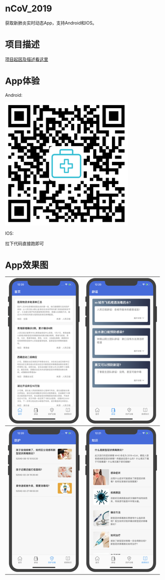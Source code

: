 # nCoV_2019

获取新肺炎实时动态App，支持Android和IOS。

# 项目描述

[项目起因及描述看这里](https://juejin.im/post/5e2c6a6e51882526b757cf2e)

# App体验
Android:

![download.png](assets/git/download.png)

IOS:

拉下代码直接跑即可

# App效果图
|![home.png](assets/git/home.png)| ![rumor.png](assets/git/rumor.png) |
| --- | --- |
|![protect.png](assets/git/protect.png)| ![lore.png](assets/git/lore.png) |

